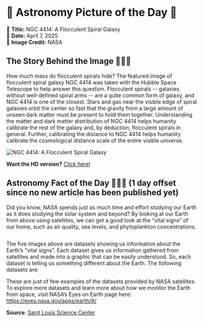 # 🌌 Astronomy Picture of the Day 🌌
🔭 **Title:** NGC 4414: A Flocculent Spiral Galaxy  
📅 **Date:** April 7, 2025  
📸 **Image Credit:** NASA  

## The Story Behind the Image 🧑‍🚀🔭
How much mass do flocculent spirals hide?  The featured image of flocculent spiral galaxy NGC 4414 was taken with the Hubble Space Telescope to help answer this question. Flocculent spirals -- galaxies without well-defined spiral arms -- are a quite common form of galaxy, and NGC 4414 is one of the closest.  Stars and gas near the visible edge of spiral galaxies orbit the center so fast that the gravity from a large amount of unseen dark matter must be present to hold them together.  Understanding the matter and dark matter distribution of NGC 4414 helps humanity calibrate the rest of the galaxy and, by deduction, flocculent spirals in general.  Further, calibrating the distance to NGC 4414 helps  humanity calibrate the cosmological distance scale of the entire  visible universe.

![NGC 4414: A Flocculent Spiral Galaxy](https://apod.nasa.gov/apod/image/2504/Ngc4414B_Hubble_960.jpg)

**Want the HD version?** [Click here!](https://apod.nasa.gov/apod/image/2504/Ngc4414B_Hubble_1280.jpg)

## Astronomy Fact of the Day 👩‍🚀🚀 (1 day offset since no new article has been published yet)
<p>Did you know, NASA spends just as much time and effort studying our Earth as it does studying the solar system and beyond? By looking at our Earth from above using satellites, we can get a good look at the “vital signs” of our home, such as air quality, sea levels, and phytoplankton concentrations.</p>
<p><img src="https://www.slsc.org/wp-content/uploads/2025/04/apr-6.jpg" alt=""/></p>
<p>The five images above are datasets showing us information about the Earth’s “vital signs”. Each dataset gives us information gathered from satellites and made into a graphic that can be easily understood. So, each dataset is telling us something different about the Earth. The following datasets are:</p>
<p>These are just of few examples of the datasets provided by NASA satellites. To explore more datasets and learn more about how we monitor the Earth from space, visit NASA’s Eyes on Earth page here: <a href="https://eyes.nasa.gov/apps/earth/#/" rel="noopener noreferrer nofollow" target="_blank">https://eyes.nasa.gov/apps/earth/#/</a></p>

**Source**: [Saint Louis Science Center](https://www.slsc.org/astronomy-fact-of-the-day-april-6-2025/)
